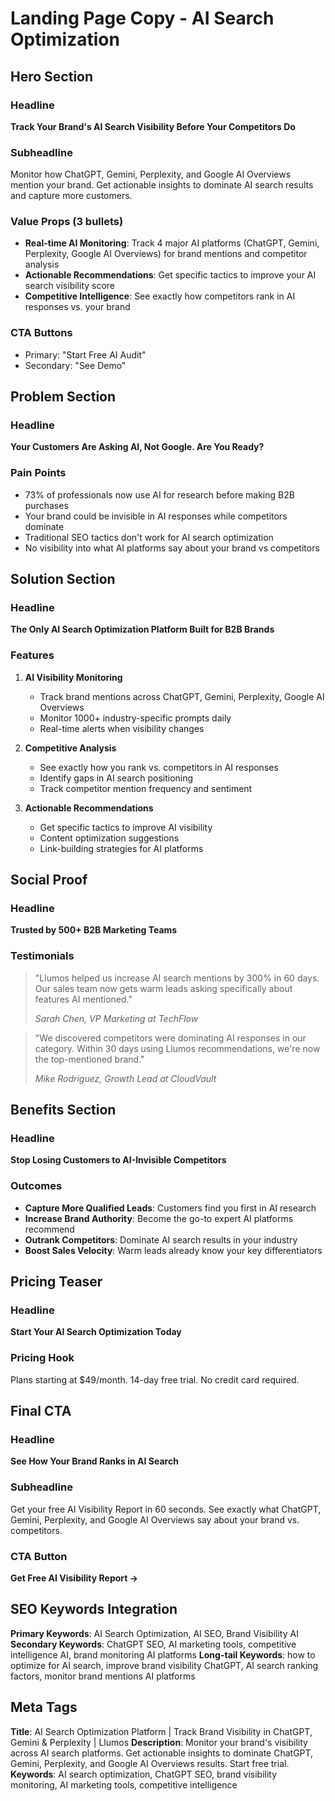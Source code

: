 # Landing Page Copy - AI Search Optimization

## Hero Section

### Headline
**Track Your Brand's AI Search Visibility Before Your Competitors Do**

### Subheadline
Monitor how ChatGPT, Gemini, Perplexity, and Google AI Overviews mention your brand. Get actionable insights to dominate AI search results and capture more customers.

### Value Props (3 bullets)
- **Real-time AI Monitoring**: Track 4 major AI platforms (ChatGPT, Gemini, Perplexity, Google AI Overviews) for brand mentions and competitor analysis
- **Actionable Recommendations**: Get specific tactics to improve your AI search visibility score
- **Competitive Intelligence**: See exactly how competitors rank in AI responses vs. your brand

### CTA Buttons
- Primary: "Start Free AI Audit" 
- Secondary: "See Demo"

## Problem Section

### Headline
**Your Customers Are Asking AI, Not Google. Are You Ready?**

### Pain Points
- 73% of professionals now use AI for research before making B2B purchases
- Your brand could be invisible in AI responses while competitors dominate
- Traditional SEO tactics don't work for AI search optimization
- No visibility into what AI platforms say about your brand vs competitors

## Solution Section

### Headline
**The Only AI Search Optimization Platform Built for B2B Brands**

### Features
1. **AI Visibility Monitoring**
   - Track brand mentions across ChatGPT, Gemini, Perplexity, Google AI Overviews
   - Monitor 1000+ industry-specific prompts daily
   - Real-time alerts when visibility changes

2. **Competitive Analysis**
   - See exactly how you rank vs. competitors in AI responses
   - Identify gaps in AI search positioning
   - Track competitor mention frequency and sentiment

3. **Actionable Recommendations**
   - Get specific tactics to improve AI visibility
   - Content optimization suggestions
   - Link-building strategies for AI platforms

## Social Proof

### Headline
**Trusted by 500+ B2B Marketing Teams**

### Testimonials
> "Llumos helped us increase AI search mentions by 300% in 60 days. Our sales team now gets warm leads asking specifically about features AI mentioned."
> 
> *Sarah Chen, VP Marketing at TechFlow*

> "We discovered competitors were dominating AI responses in our category. Within 30 days using Llumos recommendations, we're now the top-mentioned brand."
> 
> *Mike Rodriguez, Growth Lead at CloudVault*

## Benefits Section

### Headline
**Stop Losing Customers to AI-Invisible Competitors**

### Outcomes
- **Capture More Qualified Leads**: Customers find you first in AI research
- **Increase Brand Authority**: Become the go-to expert AI platforms recommend  
- **Outrank Competitors**: Dominate AI search results in your industry
- **Boost Sales Velocity**: Warm leads already know your key differentiators

## Pricing Teaser

### Headline
**Start Your AI Search Optimization Today**

### Pricing Hook
Plans starting at $49/month. 14-day free trial. No credit card required.

## Final CTA

### Headline
**See How Your Brand Ranks in AI Search**

### Subheadline
Get your free AI Visibility Report in 60 seconds. See exactly what ChatGPT, Gemini, Perplexity, and Google AI Overviews say about your brand vs. competitors.

### CTA Button
**Get Free AI Visibility Report →**

## SEO Keywords Integration

**Primary Keywords**: AI Search Optimization, AI SEO, Brand Visibility AI
**Secondary Keywords**: ChatGPT SEO, AI marketing tools, competitive intelligence AI, brand monitoring AI platforms
**Long-tail Keywords**: how to optimize for AI search, improve brand visibility ChatGPT, AI search ranking factors, monitor brand mentions AI platforms

## Meta Tags

**Title**: AI Search Optimization Platform | Track Brand Visibility in ChatGPT, Gemini & Perplexity | Llumos
**Description**: Monitor your brand's visibility across AI search platforms. Get actionable insights to dominate ChatGPT, Gemini, Perplexity, and Google AI Overviews results. Start free trial.
**Keywords**: AI search optimization, ChatGPT SEO, brand visibility monitoring, AI marketing tools, competitive intelligence
